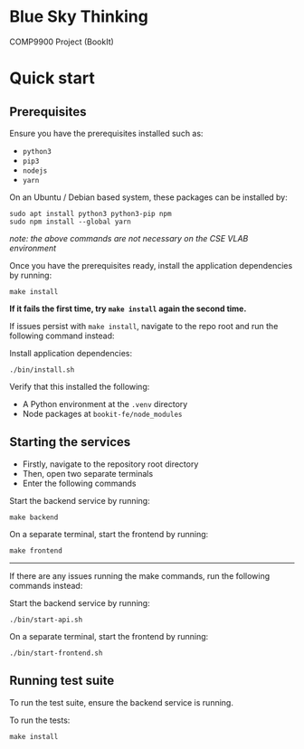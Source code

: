 # Blue Sky Thinking
COMP9900 Project (BookIt)

# Quick start

## Prerequisites
Ensure you have the prerequisites installed such as:
- `python3`
- `pip3`
- `nodejs`
- `yarn`

On an Ubuntu / Debian based system, these packages can be installed by:

```shell
sudo apt install python3 python3-pip npm
sudo npm install --global yarn
```

_note: the above commands are not necessary on the CSE VLAB environment_

Once you have the prerequisites ready, install the application dependencies by running:
```shell
make install
```
**If it fails the first time, try `make install` again the second time.**

If issues persist with `make install`, navigate to the repo root and run the following command instead:

Install application dependencies:
```shell
./bin/install.sh
```

Verify that this installed the following:
- A Python environment at the `.venv` directory
- Node packages at `bookit-fe/node_modules`

## Starting the services

- Firstly, navigate to the repository root directory
- Then, open two separate terminals
- Enter the following commands

Start the backend service by running:
```shell
make backend
```

On a separate terminal, start the frontend by running:
```shell
make frontend
```
---
If there are any issues running the make commands, run the following commands instead:

Start the backend service by running:
```shell
./bin/start-api.sh
```

On a separate terminal, start the frontend by running:
```shell
./bin/start-frontend.sh
```

## Running test suite

To run the test suite, ensure the backend service is running.

To run the tests:
```shell
make install
```
